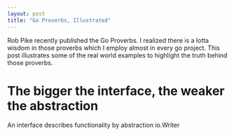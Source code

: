 ```yaml
---
layout: post
title: "Go Proverbs, Illustrated"
---
```


Rob Pike recently published the Go Proverbs. I realized there is a lotta wisdom in those proverbs which I employ almost in every go project. This post illustrates some of the real world examples to highlight the truth behind those proverbs.

# The bigger the interface, the weaker the abstraction

An interface describes functionality by abstraction
io.Writer 
